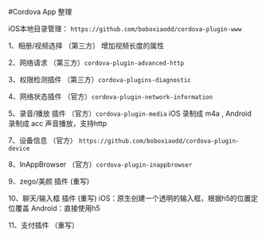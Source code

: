 #Cordova App 整理


iOS本地目录管理： `https://github.com/boboxiaodd/cordova-plugin-www`

1、相册/视频选择 （第三方）
增加视频长度的属性

2、网络请求 （第三方）`cordova-plugin-advanced-http`

3、权限检测插件 （第三方）`cordova-plugins-diagnostic`


4、网络状态插件 （官方）`cordova-plugin-network-information`

5、录音/播放 插件 （官方）`cordova-plugin-media`
iOS  录制成 m4a , Android 录制成 acc
声音播放，支持http

7、设备信息 （官方） `https://github.com/boboxiaodd/cordova-plugin-device`

8、InAppBrowser （官方）`cordova-plugin-inappbrowser`


9、zego/美颜 插件 (重写)

10、聊天/输入框 插件 (重写)
iOS：原生创建一个透明的输入框，根据h5的位置定位覆盖
Android：直接使用h5

11、支付插件 （重写）


